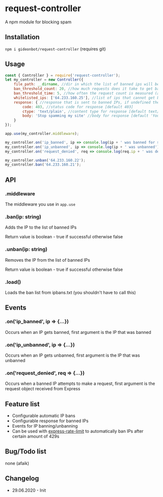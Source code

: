 # request-controller
A npm module for blocking spam


## Installation
`npm i gideonbot/request-controller` (requires git)

## Usage
```js
const { Controller } = require('request-controller');
let my_controller = new Controller({
    file_path: __dirname, //dir in which the list of banned ips will be stored [default is where the main .js is stored]
    ban_threshold_count: 20, //how much requests does it take to get banned [default 30]
    ban_threshold_time: 5, //how often the request count is measured (aka doing more than 20 requests/5 seconds will get you banned) [default 10]
    whitelisted_ips: ['64.233.160.25'], //list of ips that cannot get banned
    response: { //response that is sent to banned IPs, if undefined the request will just time out
        code: 403, //status code for response [default 403]
        ctype: 'text/plain', //content type for response [default text/plain]
        body: 'Stop spamming my site' //body for response [default 'You are banned from accessing this server'] (can be a path to a file)
    }
});

app.use(my_controller.middleware);

my_controller.on('ip_banned', ip => console.log(ip + ' was banned for spamming'));
my_controller.on('ip_unbanned', ip => console.log(ip + ' was unbanned'));
my_controller.on('request_denied', req => console.log(req.ip + ' was denied access to ' + req.path));

my_controller.unban('64.233.160.22');
my_controller.ban('64.233.160.21');
```

## API

### .middleware
The middleware you use in `app.use`

### .ban(ip: string)
Adds the IP to the list of banned IPs

Return value is boolean - true if successful otherwise false

### .unban(ip: string)
Removes the IP from the list of banned IPs

Return value is boolean - true if successful otherwise false

### .load()
Loads the ban list from ipbans.txt (you shouldn't have to call this)

## Events
### .on('ip_banned', ip => {...})
Occurs when an IP gets banned, first argument is the IP that was banned

### .on('ip_unbanned', ip => {...})
Occurs when an IP gets unbanned, first argument is the IP that was unbanned

### .on('request_denied', req => {...})
Occurs when a banned IP attempts to make a request, first argument is the request object received from Express

## Feature list
- Configurable automatic IP bans
- Configurable response for banned IPs
- Events for IP banning/unbanning
- Can be used with [express-rate-limit](https://www.npmjs.com/package/express-rate-limit) to automatically ban IPs after certain amount of 429s

## Bug/Todo list
none (afaik)

## Changelog
- 29.06.2020 - Init
